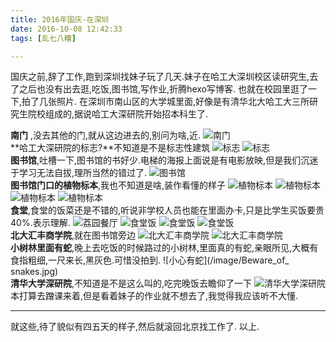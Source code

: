 ```yaml
---
title: 2016年国庆-在深圳
date: 2016-10-08 12:42:33
tags: [乱七八糟]

---
```

国庆之前,辞了工作,跑到深圳找妹子玩了几天.妹子在哈工大深圳校区读研究生,去了之后也没有出去逛,吃饭,图书馆,写作业,折腾hexo写博客.
也就在校园里逛了一下,拍了几张照片.
在深圳市南山区的大学城里面,好像是有清华北大哈工大三所研究生院校组成的,据说哈工大深研院开始招本科生了.
<br/>
<!-- more -->
**南门** ,没去其他的门,就从这边进去的,别问为啥,近.
 ![南门](/image/South_Gate.jpg)
<br/>
 **哈工大深研院的标志?**不知道是不是标志性建筑
 ![标志](/image/main_building.jpg)
 ![标志](/image/sign.jpg)
<br/>
 **图书馆**,吐槽一下,图书馆的书好少.电梯的海报上面说是有电影放映,但是我们沉迷于学习无法自拔,理所当然的错过了.
 ![图书馆](/image/Library.jpg)
<br/>
 **图书馆门口的植物标本**,我也不知道是啥,装作看懂的样子
 ![植物标本](/image/Library_Plant_specimen1.jpg)
 ![植物标本](/image/Library_Plant_specimen2.jpg)
 ![植物标本](/image/Library_Plant_specimen3.jpg)
 ![植物标本](/image/Library_Plant_specimen4.jpg)
<br/>
 **食堂**,食堂的饭菜还是不错的,听说非学校人员也能在里面办卡,只是比学生买饭要贵40%.表示理解.
![荔园餐厅](/image/Restaurant.jpg)
![食堂饭](/image/Meal1.jpg)
![食堂饭](/image/Meal2.jpg)
![食堂饭](/image/Meal3.jpg)
<br/>
  **北大汇丰商学院**,就在图书馆旁边
![北大汇丰商学院](/image/PHBS.jpg)
![北大汇丰商学院](/image/PHBS1.jpg)
<br/>
**小树林里面有蛇**,晚上去吃饭的时候路过的小树林,里面真的有蛇,亲眼所见,大概有食指粗细,一尺来长,黑灰色.可惜没拍到.
![小心有蛇](/image/Beware_of_ snakes.jpg)
<br/>
**清华大学深研院**,不知道是不是这么叫的,吃完晚饭去瞻仰了一下
![清华大学深研院](/image/Tsinghua.jpg)
<br/>
 本打算去蹭课来着,但是看着妹子的作业就不想去了,我觉得我应该听不大懂.
<hr/>
 就这些,待了貌似有四五天的样子,然后就滚回北京找工作了.
 以上.
 
